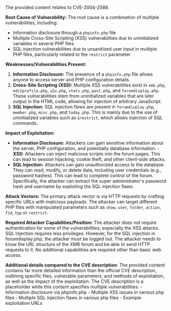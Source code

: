 The provided content relates to CVE-2004-2588.

**Root Cause of Vulnerability:**
The root cause is a combination of multiple vulnerabilities, including:
   - Information disclosure through a `phpinfo.php` file
   - Multiple Cross-Site Scripting (XSS) vulnerabilities due to uninitialized variables in several PHP files
   - SQL injection vulnerabilities due to unsanitized user input in multiple PHP files, particularly related to the `restrict` parameter.

**Weaknesses/Vulnerabilities Present:**
1. **Information Disclosure:** The presence of a `phpinfo.php` file allows anyone to access server and PHP configuration details.
2. **Cross-Site Scripting (XSS):** Multiple XSS vulnerabilities exist in `xmb.php`, `editprofile.php`, `u2u.php`, `stats.php`, `post.php`, and `forumdisplay.php`. These vulnerabilities stem from uninitialized variables that are later output in the HTML code, allowing for injection of arbitrary JavaScript.
3. **SQL Injection:** SQL injection flaws are present in `forumdisplay.php`, `member.php`, `misc.php`, and `today.php`. This is mainly due to the use of uninitialized variables such as `$restrict`, which allows injection of SQL commands.

**Impact of Exploitation:**
   - **Information Disclosure:** Attackers can gain sensitive information about the server, PHP configuration, and potentially database information.
    - **XSS:** Attackers can inject malicious scripts into the forum pages. This can lead to session hijacking, cookie theft, and other client-side attacks.
   - **SQL Injection:** Attackers can gain unauthorized access to the database. They can read, modify, or delete data, including user credentials (e.g., password hashes). This can lead to complete control of the forum.  Specifically, the attacker can extract the super administrator's password hash and username by exploiting the SQL injection flaws.

**Attack Vectors:**
The primary attack vector is via HTTP requests by crafting specific URLs with malicious payloads. The attacker can target different PHP files with manipulated parameters such as `show`, `user`, `folder`, `action`, `fid`, `tpp` or `restrict`.

**Required Attacker Capabilities/Position:**
The attacker does not require authentication for some of the vulnerabilities, especially the XSS attacks. SQL injection requires less privileges. However, for the SQL injection in forumdisplay.php, the attacker must be logged out. The attacker needs to know the URL structure of the XMB forum and be able to send HTTP requests to it. No additional capabilities are required other than basic web access.

**Additional details compared to the CVE description:**
The provided content contains far more detailed information than the official CVE description, outlining specific files, vulnerable parameters, and methods of exploitation, as well as the impact of the exploitation. The CVE description is a placeholder while this content specifies multiple vulnerabilities:
    - Information disclosure via phpinfo.php
    - Multiple XSS issues in various php files
    - Multiple SQL injection flaws in various php files
    - Example exploitation URLs